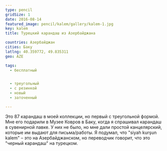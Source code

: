 ```yaml
---
type: pencil
gridSize: 1
date: 2016-08-14
featured_image: pencil/kalem/gallery/kalem-1.jpg
key: kalem
title: Турецкий карандаш из Азербайджана

countries: Азербайджан
cities: Баку
latlng: 40.359772, 49.835311
geo: AZE

tags:
  - бесплатный


  - треугольный
  - с резинкой
  - новый
  - заточенный

---
```


Это 87 карандаш в моей коллекции, но первый с треугольной формой. Мне его подарили в Музее Ковров в Баку, когда я спрашивал карандаш в сувенирной лавке. У них не было, но мне дали простой канцелярский, которые им выдают для письма/работы. Я подумал, что "siyah kurşun kalem" – это на Азербайджанском, но переводчик говорит, что это "черный карандаш" на турецком.
